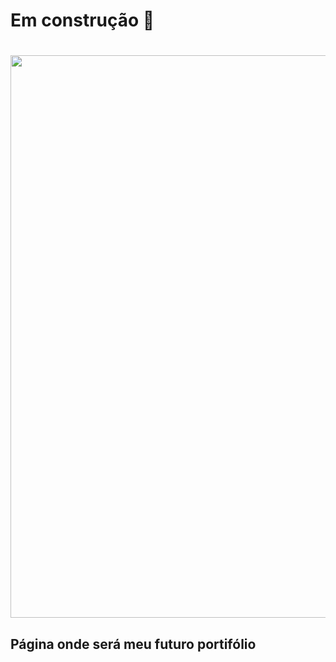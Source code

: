 <h1>Em construção 🚧</h1>
<h1 align="center">
  <img src="http://www.bestgraph.com/gifs/info/construc/construc-15.gif" width="1900" height="900" />
  <h2> Página onde será meu futuro portifólio </h2> 
</h1>
